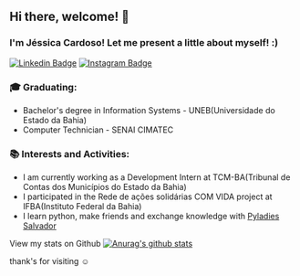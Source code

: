 ## Hi there, welcome! :wave:

### I'm Jéssica Cardoso! Let me present a little about myself! :)
[![Linkedin Badge](https://img.shields.io/badge/LinkedIn-0077B5?style=for-the-badge&logo=linkedin&logoColor=white&link=https://www.linkedin.com/in/jessicacardoso1/)](https://www.linkedin.com/in/jessicacardoso1/)
[![Instagram Badge](https://img.shields.io/badge/Instagram-E4405F?style=for-the-badge&logo=instagram&logoColor=white&link=https://www.instagram.com/_jejel/)](https://www.instagram.com/_jejel/)

### 🎓 Graduating: 
* Bachelor's degree in Information Systems - UNEB(Universidade do Estado da Bahia)
* Computer Technician - SENAI CIMATEC


### :books: Interests and Activities:
* I am currently working as a Development Intern at TCM-BA(Tribunal de Contas dos Municípios do Estado da Bahia)
* I participated in the Rede de ações solidárias COM VIDA project at IFBA(Instituto Federal da Bahia)
* I learn python, make friends and exchange knowledge with [Pyladies Salvador](https://github.com/PyLadiesSalvador)




 View my stats on Github
[![Anurag's github stats](https://github-readme-stats.vercel.app/api?username=jessicacardoso1&show_icons=true)](https://github.com/jessicacardoso1/github-readme-stats)

thank's for visiting :relaxed:
